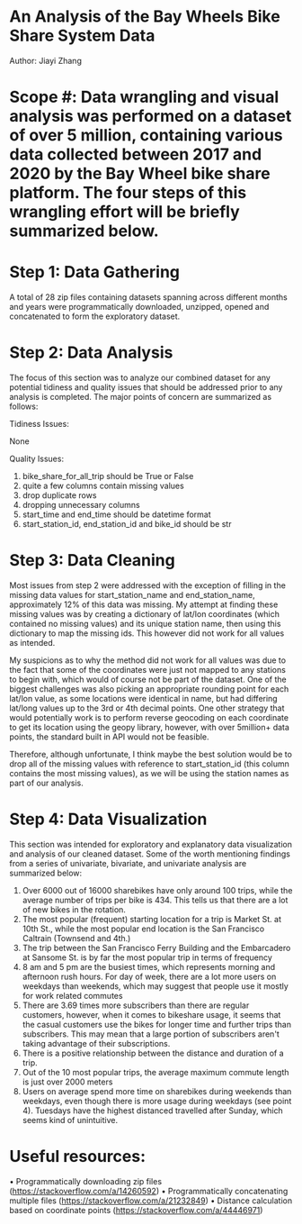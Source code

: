 # An Analysis of the Bay Wheels Bike Share System Data
Author: Jiayi Zhang

# Scope #: Data wrangling and visual analysis was performed on a dataset of over 5 million, containing various data collected between 2017 and 2020 by the Bay Wheel bike share platform. The four steps of this wrangling effort will be briefly summarized below.

# Step 1: Data Gathering

A total of 28 zip files containing datasets spanning across different months and years were programmatically downloaded, unzipped, opened and concatenated to form the exploratory dataset. 

# Step 2: Data Analysis

The focus of this section was to analyze our combined dataset for any potential tidiness and quality issues that should be addressed prior to any analysis is completed. The major points of concern are summarized as follows:

Tidiness Issues:

None

Quality Issues:

1.	bike_share_for_all_trip should be True or False
2.	quite a few columns contain missing values
3.	drop duplicate rows
4.	dropping unnecessary columns
5.	start_time and end_time should be datetime format
6.	start_station_id, end_station_id and bike_id should be str

# Step 3: Data Cleaning

Most issues from step 2 were addressed with the exception of filling in the missing data values for start_station_name and end_station_name, approximately 12% of this data was missing. My attempt at finding these missing values was by creating a dictionary of lat/lon coordinates (which contained no missing values) and its unique station name, then using this dictionary to map the missing ids. This however did not work for all values as intended.

My suspicions as to why the method did not work for all values was due to the fact that some of the coordinates were just not mapped to any stations to begin with, which would of course not be part of the dataset. One of the biggest challenges was also picking an appropriate rounding point for each lat/lon value, as some locations were identical in name, but had differing lat/long values up to the 3rd or 4th decimal points.
One other strategy that would potentially work is to perform reverse geocoding on each coordinate to get its location using the geopy library, however, with over 5million+ data points, the standard built in API would not be feasible. 

Therefore, although unfortunate, I think maybe the best solution would be to drop all of the missing values with reference to start_station_id (this column contains the most missing values), as we will be using the station names as part of our analysis.

# Step 4: Data Visualization

This section was intended for exploratory and explanatory data visualization and analysis of our cleaned dataset. Some of the worth mentioning findings from a series of univariate, bivariate, and univariate analysis are summarized below:

1.	Over 6000 out of 16000 sharebikes have only around 100 trips, while the average number of trips per bike is 434. This tells us that there are a lot of new bikes in the rotation.
2.	The most popular (frequent) starting location for a trip is Market St. at 10th St., while the most popular end location is the San Francisco Caltrain (Townsend and 4th.)
3.	The trip between the San Francisco Ferry Building and the Embarcadero at Sansome St. is by far the most popular trip in terms of frequency
4.	8 am and 5 pm are the busiest times, which represents morning and afternoon rush hours. For day of week, there are a lot more users on weekdays than weekends, which may suggest that people use it mostly for work related commutes
5.	There are 3.69 times more subscribers than there are regular customers, however, when it comes to bikeshare usage, it seems that the casual customers use the bikes for longer time and further trips than subscribers. This may mean that a large portion of subscribers aren't taking advantage of their subscriptions.
6.	There is a positive relationship between the distance and duration of a trip.
7.	Out of the 10 most popular trips, the average maximum commute length is just over 2000 meters
8.	Users on average spend more time on sharebikes during weekends than weekdays, even though there is more usage during weekdays (see point 4). Tuesdays have the highest distanced travelled after Sunday, which seems kind of unintuitive.

# Useful resources:

•	Programmatically downloading zip files (https://stackoverflow.com/a/14260592)
•	Programmatically concatenating multiple files (https://stackoverflow.com/a/21232849)
•	Distance calculation based on coordinate points (https://stackoverflow.com/a/44446971)
